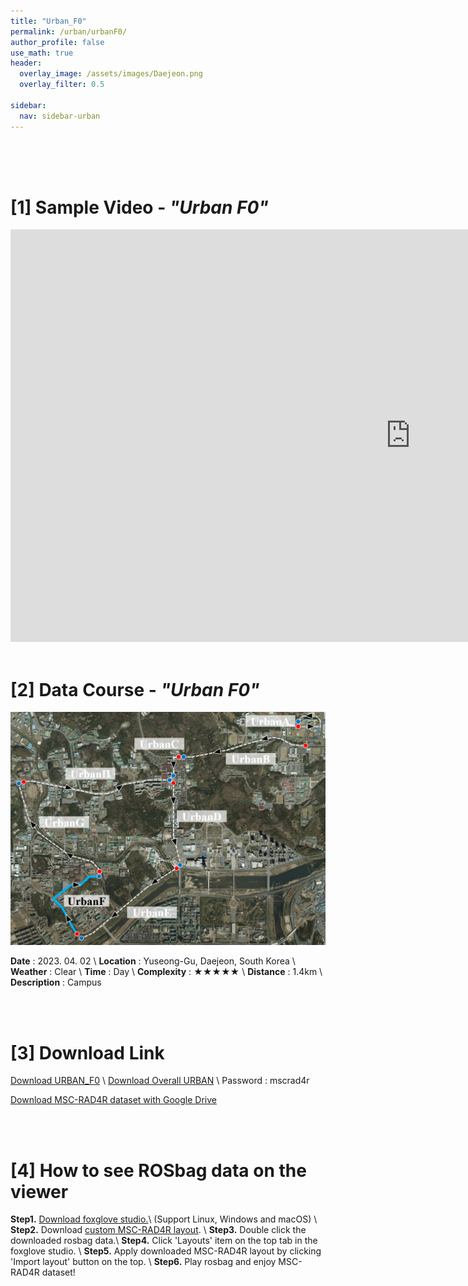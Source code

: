 ```yaml
---
title: "Urban_F0"
permalink: /urban/urbanF0/
author_profile: false
use_math: true
header:
  overlay_image: /assets/images/Daejeon.png
  overlay_filter: 0.5

sidebar:
  nav: sidebar-urban
---
```


<br/>
<br/>
<br/>



# [1] Sample Video - *"Urban F0"*

<iframe width="1280" height="660" src="https://www.youtube.com/embed/OKh_5zt_ZUw" title="URBAN A1" frameborder="0" allow="accelerometer; autoplay; clipboard-write; encrypted-media; gyroscope; picture-in-picture; web-share" allowfullscreen></iframe>

<br/>
<br/>

# [2] Data Course - *"Urban F0"*
<!-- ![ ](https://drive.google.com/uc?id=1I1LX_jXhRUyDw6k-ojskgfrlMOeTeQqA) -->
![ ](/assets/images_gitblog/Course_URBAN_F.PNG)

**Date** : 2023. 04. 02 \\
**Location** : Yuseong-Gu, Daejeon, South Korea \\
**Weather** : Clear     \\
**Time** : Day          \\
**Complexity** : ★★★★★  \\
**Distance** : 1.4km    \\
**Description** : Campus


<br/>
<br/>


# [3] Download Link
[Download URBAN_F0](http://gofile.me/70cMI/TSTVEEzqn) \\
[Download Overall URBAN](http://gofile.me/70cMI/UAkqTVJxK) \\
Password : mscrad4r 

[Download MSC-RAD4R dataset with Google Drive](https://drive.google.com/drive/folders/1wCoiC4WzlgyLCSZMaYEdFcTqjOc0IkGQ?usp=drive_link)





<br/>
<br/>


# [4] How to see ROSbag data on the viewer
**Step1.** [Download foxglove studio.](https://foxglove.dev/)\\
(Support Linux, Windows and macOS) \\
**Step2.** Download [custom MSC-RAD4R layout](http://gofile.me/70cMI/IrAjZ6S4M). \\
**Step3.** Double click the downloaded rosbag data.\\
**Step4.** Click 'Layouts' item on the top tab in the foxglove studio. \\
**Step5.** Apply downloaded MSC-RAD4R layout by clicking 'Import layout' button on the top. \\
**Step6.** Play rosbag and enjoy MSC-RAD4R dataset!
<br/>
<br/>



